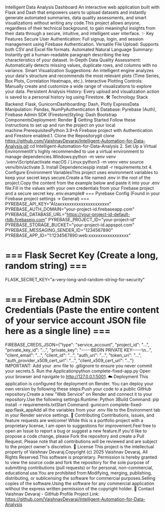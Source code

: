 Intelligent Data Analysis Dashboard
An interactive web application built with Flask and Dash that empowers users to upload datasets and instantly generate automated summaries, data quality assessments, and smart visualizations without writing any code.This project allows anyone, regardless of their technical background, to gain meaningful insights from their data through a secure, intuitive, and intelligent user interface.
✨ Key Features
Secure User Authentication: Full signup, login, and session management using Firebase Authentication.
Versatile File Upload: Supports both CSV and Excel file formats.
Automated Natural Language Summary: Instantly get a human-readable paragraph describing the key characteristics of your dataset.
In-Depth Data Quality Assessment: Automatically detects missing values, duplicate rows, and columns with no variance.
Smart Visualization Suggestions: An intelligent engine analyzes your data's structure and recommends the most relevant plots (Time Series, Box Plots, Correlation Heatmaps, etc.).
Interactive Plotting Controls: Manually create and customize a wide range of visualizations to explore your data.
Persistent Analysis History: Every upload and visualization action is saved to a personal history log using Firestore.
🛠️ Technology Stack
Backend: Flask, GunicornDashboarding: Dash, Plotly ExpressData Manipulation: Pandas, NumPyAuthentication & Database: Pyrebase (Auth), Firebase Admin SDK (Firestore)Styling: Dash Bootstrap ComponentsDeployment: Render
🚀 Getting Started
Follow these instructions to set up and run the project on your local machine.PrerequisitesPython 3.9+A Firebase project with Authentication and Firestore enabled.1. Clone the Repositorygit clone https://github.com/VaishnavDevaraj/Intelligent-Automation-for-Data-Analysis.git
cd Intelligent-Automation-for-Data-Analysis
2. Set Up a Virtual EnvironmentIt's highly recommended to use a virtual environment to manage dependencies.Windows:python -m venv venv
.\venv\Scripts\activate
macOS / Linux:python3 -m venv venv
source venv/bin/activate
3. Install Dependenciespip install -r requirements.txt
4. Configure Environment VariablesThis project uses environment variables to keep your secret keys secure.Create a file named .env in the root of the project.Copy the content from the example below and paste it into your .env file.Fill in the values with your own credentials from your Firebase project and a secure secret key..env.example# === Pyrebase Config (Found in your Firebase project settings -> General) ===
PYREBASE_API_KEY="AIzaxxxxxxxxxxxxxxxxxxxxx"
PYREBASE_AUTH_DOMAIN="your-project-id.firebaseapp.com"
PYREBASE_DATABASE_URL="https://your-project-id-default-rtdb.firebaseio.com"
PYREBASE_PROJECT_ID="your-project-id"
PYREBASE_STORAGE_BUCKET="your-project-id.appspot.com"
PYREBASE_MESSAGING_SENDER_ID="1234567890"
PYREBASE_APP_ID="1:1234567890:web:xxxxxxxxxxxxxxxxx"

# === Flask Secret Key (Create a long, random string) ===
FLASK_SECRET_KEY="a-very-long-and-random-string-for-security"

# === Firebase Admin SDK Credentials (Paste the entire content of your service account JSON file here as a single line) ===
FIREBASE_CREDS_JSON={"type": "service_account", "project_id": "...", "private_key_id": "...", "private_key": "-----BEGIN PRIVATE KEY-----\\n...", "client_email": "...", "client_id": "...", "auth_uri": "...", "token_uri": "...", "auth_provider_x509_cert_url": "...", "client_x509_cert_url": "..."}
IMPORTANT: Add your .env file to .gitignore to ensure you never commit your secrets.5. Run the Applicationpython complete-fixed-app.py
Open your browser and navigate to http://127.0.0.1:5001.
☁️ Deployment
This application is configured for deployment on Render. You can deploy your own version by following these steps:Push your code to a public GitHub repository.Create a new "Web Service" on Render and connect it to your repository.Use the following settings:Runtime: Python 3Build Command: pip install -r requirements.txtStart Command: gunicorn complete-fixed-app:flask_appAdd all the variables from your .env file to the Environment tab in your Render service settings.
🤝 Contributing
Contributions, issues, and feature requests are welcome! While this is a portfolio project with a proprietary license, I am open to suggestions for improvement.Feel free to open an Issue to report a bug or suggest a new feature.If you'd like to propose a code change, please Fork the repository and create a Pull Request. Please note that all contributions will be reviewed and are subject to the project owner's discretion.
📜 License
This project is the intellectual property of Vaishnav Devaraj.Copyright (c) 2025 Vaishnav Devaraj. All Rights Reserved.This software is proprietary. Permission is hereby granted to view the source code and fork the repository for the sole purpose of submitting contributions (pull requests) or for personal, non-commercial, educational use.You are prohibited from:Modifying, merging, publishing, distributing, or sublicensing the software for commercial purposes.Selling copies of the software.Using the software for any commercial application without the express written permission of the copyright holder.
👤 Contact
Vaishnav Devaraj - GitHub Profile
Project Link: https://github.com/VaishnavDevaraj/Intelligent-Automation-for-Data-Analysis